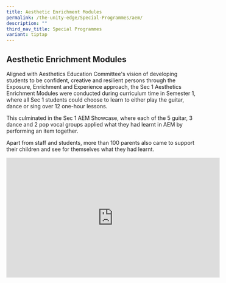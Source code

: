 ```yaml
---
title: Aesthetic Enrichment Modules
permalink: /the-unity-edge/Special-Programmes/aem/
description: ""
third_nav_title: Special Programmes
variant: tiptap
---
```

<h2>Aesthetic Enrichment Modules</h2>
<p>Aligned with Aesthetics Education Committee's vision of developing students
to be confident, creative and resilient persons through the Exposure, Enrichment
and Experience approach, the Sec 1 Aesthetics Enrichment Modules were conducted
during curriculum time in Semester 1, where all Sec 1 students could choose
to learn to either play the guitar, dance or sing over 12 one-hour lessons.</p>
<p>This culminated in the Sec 1 AEM Showcase, where each of the 5 guitar,
3 dance and 2 pop vocal groups applied what they had learnt in AEM by performing
an item together.&nbsp;</p>
<p>Apart from staff and students, more than 100 parents also came to support
their children and see for themselves what they had learnt.</p>
<div class="iframe-wrapper">
<iframe height="315" width="560" allowfullscreen="true" frameborder="0" src="https://www.youtube.com/embed/vueGSZ9w1Ko?si=_qk5SDn3q9KW0hlD"></iframe>
</div>
<p></p>